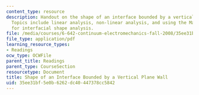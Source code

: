 ```yaml
---
content_type: resource
description: Handout on the shape of an interface bounded by a vertical plane wall.
  Topics include linear analysis, non-linear analysis, and using the Mathematica program
  for interfacial shape analysis.
file: /media/courses/6-642-continuum-electromechanics-fall-2008/35ee31bf5e0b6262dc40447378cc5842_vertical_wall.pdf
file_type: application/pdf
learning_resource_types:
- Readings
ocw_type: OCWFile
parent_title: Readings
parent_type: CourseSection
resourcetype: Document
title: Shape of an Interface Bounded by a Vertical Plane Wall
uid: 35ee31bf-5e0b-6262-dc40-447378cc5842
---
```

